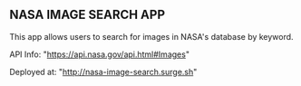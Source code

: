 ## NASA IMAGE SEARCH APP

This app allows users to search for images in NASA's database by keyword.

API Info: "https://api.nasa.gov/api.html#Images"

Deployed at: "http://nasa-image-search.surge.sh"
